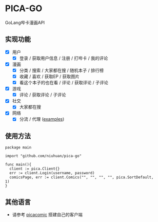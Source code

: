 PICA-GO
===========
GoLang哔卡漫画API

## 实现功能

- [x] 用户
    - [x] 登录 / 获取用户信息 / 注册 / 打哔卡 / 我的评论
- [x] 漫画
    - [x] 分类 / 搜索 / 大家都在搜 / 随机本子 / 排行榜
    - [x] 收藏 / 喜欢 / 获取EP / 获取图片
    - [x] 看这个本子的也在看 / 评论 / 获取评论 / 子评论
- [x] 游戏
    - [x] 评论 / 获取评论 / 子评论
- [x] 社交
    - [x] 大家都在搜
- [x] 网络
    - [x] 分流 / 代理 ([examples](https://github.com/niuhuan/pica-go/blob/master/examples/examples.go))

## 使用方法

```text
package main

import "github.com/niuhuan/pica-go"

func main(){
  client := pica.Client{}  
  err := client.Login(username, password)
  comicsPage, err := client.Comics("", "", "", "", pica.SortDefault, 1)
}
```

## 其他语言

- 请参考 [picacomic](https://github.com/AnkiKong/picacomic) 搭建自己的客户端
